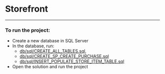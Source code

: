 # Storefront


***
### To run the project:
- Create a new database in SQL Server
- In the database, run:
    - [db/sql/CREATE_ALL_TABLES.sql](https://github.com/avrohom-schneierson/Storefront/blob/a2ad00de680819ed1041f5ca6096c08ee814db08/db/sql/CREATE_ALL_TABLES.sql),
    - [db/sql/CREATE_SP_CREATE_PURCHASE.sql](https://github.com/avrohom-schneierson/Storefront/blob/a2ad00de680819ed1041f5ca6096c08ee814db08/db/sql/CREATE_SP_CREATE_PURCHASE.sql)
    - [db/sql/INSERT_POPULATE_STORE_ITEM_TABLE.sql](https://github.com/avrohom-schneierson/Storefront/blob/a2ad00de680819ed1041f5ca6096c08ee814db08/db/sql/INSERT_POPULATE_STORE_ITEM_TABLE.sql)
- Open the solution and run the project
